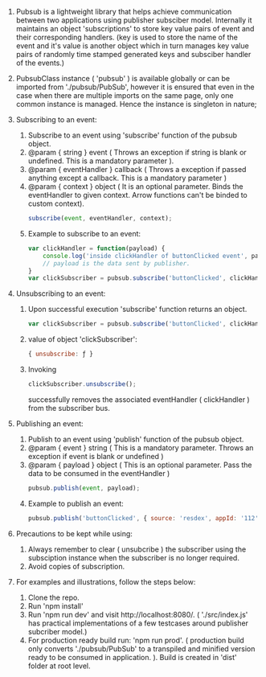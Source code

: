1. Pubsub is a lightweight library that helps achieve communication between two applications using           publisher subsciber model. Internally it maintains an object 'subscriptions' to store key value pairs     of event and their corresponding handlers. (key is used to store the name of the event and it's value     is another object which in turn manages key value pairs of randomly time stamped generated keys and       subsciber handler of the events.)

2. PubsubClass instance ( 'pubsub' ) is available globally or can be imported from './pubsub/PubSub', 
   however it is ensured that even in the case when there are multiple imports on the same page, only one common instance is managed. Hence the instance is singleton in nature;

3. Subscribing to an event:
    1. Subscribe to an event using 'subscribe' function of the pubsub object.
    2. @param { string }  event ( Throws an exception if string is blank or undefined. This is a mandatory      parameter ). 
    3. @param { eventHandler } callback ( Throws a exception if passed anything except a callback. This is a mandatory parameter )
    4. @param { context } object ( It is an optional parameter. Binds the eventHandler to given context. Arrow functions can't be binded to custom context).
        ```javascript
        subscribe(event, eventHandler, context);
        ``` 
    5. Example to subscribe to an event:
        ```javascript
        var clickHandler = function(payload) {
            console.log('inside clickHandler of buttonClicked event', payload); 
            // payload is the data sent by publisher.
        }
        var clickSubscriber = pubsub.subscribe('buttonClicked', clickHandler, this);

4. Unsubscribing to an event:
    1. Upon successful execution 'subscribe' function returns an object.
        ```javascript
        var clickSubscriber = pubsub.subscribe('buttonClicked', clickHandler, this);
        ```
    2. value of object 'clickSubscriber': 
        ```javascript
        { unsubscribe: ƒ }
        ```
    3. Invoking 
        ```javascript
        clickSubscriber.unsubscribe();
        ``` 
        successfully removes the associated eventHandler ( clickHandler ) from the subscriber bus.

5. Publishing an event:
    1. Publish to an event using 'publish' function of the pubsub object.
    2. @param { event } string ( This is a mandatory parameter. Throws an exception if event is blank or undefined )
    3. @param { payload } object ( This is an optional parameter. Pass the data to be consumed in the eventHandler )
        ```javascript
        pubsub.publish(event, payload);
        ````
    5. Example to publish an event:
        ```javascript
        pubsub.publish('buttonClicked', { source: 'resdex', appId: '112'});
        ```

6. Precautions to be kept while using:
    1. Always remember to clear ( unsubcribe ) the subscriber using the subsciption instance when the 
    subscriber is no longer required. 
    2. Avoid copies of subscription.

7. For examples and illustrations, follow the steps below:
    1. Clone the repo.
    2. Run 'npm install'
    3. Run 'npm run dev' and visit http://localhost:8080/. ( './src/index.js' has practical implementations of a few testcases around publisher subcriber model.)
    4. For production ready build run: 'npm run prod'. ( production build only converts './pubsub/PubSub' to a transpiled and minified version ready to be consumed in application. ). Build is created in 'dist' folder at root level.